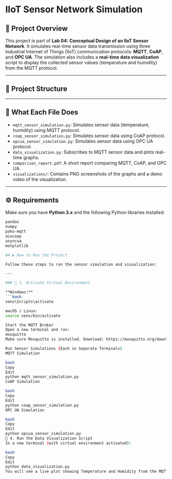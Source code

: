 # IIoT Sensor Network Simulation

## 📘 Project Overview

This project is part of **Lab 04: Conceptual Design of an IIoT Sensor Network**. It simulates real-time sensor data transmission using three Industrial Internet of Things (IIoT) communication protocols: **MQTT**, **CoAP**, and **OPC UA**. The simulation also includes a **real-time data visualization** script to display the collected sensor values (temperature and humidity) from the MQTT protocol.

---

## 📁 Project Structure


---

## 🧪 What Each File Does

- `mqtt_sensor_simulation.py`: Simulates sensor data (temperature, humidity) using MQTT protocol.
- `coap_sensor_simulation.py`: Simulates sensor data using CoAP protocol.
- `opcua_sensor_simulation.py`: Simulates sensor data using OPC UA protocol.
- `data_visualization.py`: Subscribes to MQTT sensor data and plots real-time graphs.
- `comparison_report.pdf`: A short report comparing MQTT, CoAP, and OPC UA.
- `visualizations/`: Contains PNG screenshots of the graphs and a demo video of the visualization.

---

## ⚙️ Requirements

Make sure you have **Python 3.x** and the following Python libraries installed:

```bash
pandas
numpy
paho-mqtt
aiocoap
asyncua
matplotlib

## ▶️ How to Run the Project

Follow these steps to run the sensor simulation and visualization:

---

### 🔹 1. Activate Virtual Environment

**Windows:**
```bash
venv\Scripts\activate

macOS / Linux:
source venv/bin/activate

Start the MQTT Broker
Open a new terminal and run:
mosquitto
Make sure Mosquitto is installed. Download: https://mosquitto.org/download

Run Sensor Simulations (Each in Separate Terminals)
MQTT Simulation

bash
Copy
Edit
python mqtt_sensor_simulation.py
CoAP Simulation

bash
Copy
Edit
python coap_sensor_simulation.py
OPC UA Simulation

bash
Copy
Edit
python opcua_sensor_simulation.py
🔹 4. Run the Data Visualization Script
In a new terminal (with virtual environment activated):

bash
Copy
Edit
python data_visualization.py
You will see a live plot showing Temperature and Humidity from the MQTT simulation.

